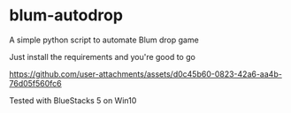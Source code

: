 # blum-autodrop
A simple python script to automate Blum drop game

Just install the requirements and you're good to go

https://github.com/user-attachments/assets/d0c45b60-0823-42a6-aa4b-76d05f560fc6

Tested with BlueStacks 5 on Win10

